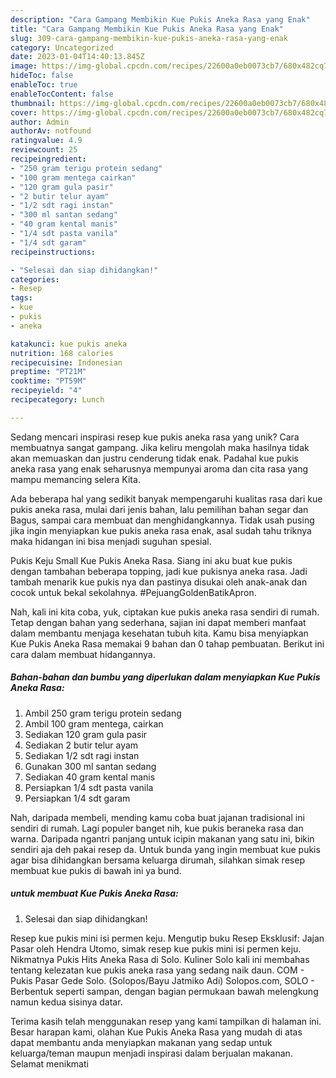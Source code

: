 ```yaml
---
description: "Cara Gampang Membikin Kue Pukis Aneka Rasa yang Enak"
title: "Cara Gampang Membikin Kue Pukis Aneka Rasa yang Enak"
slug: 309-cara-gampang-membikin-kue-pukis-aneka-rasa-yang-enak
category: Uncategorized
date: 2023-01-04T14:40:13.845Z
image: https://img-global.cpcdn.com/recipes/22600a0eb0073cb7/680x482cq70/kue-pukis-aneka-rasa-foto-resep-utama.jpg
hideToc: false
enableToc: true
enableTocContent: false
thumbnail: https://img-global.cpcdn.com/recipes/22600a0eb0073cb7/680x482cq70/kue-pukis-aneka-rasa-foto-resep-utama.jpg
cover: https://img-global.cpcdn.com/recipes/22600a0eb0073cb7/680x482cq70/kue-pukis-aneka-rasa-foto-resep-utama.jpg
author: Admin
authorAv: notfound
ratingvalue: 4.9
reviewcount: 25
recipeingredient:
- "250 gram terigu protein sedang"
- "100 gram mentega cairkan"
- "120 gram gula pasir"
- "2 butir telur ayam"
- "1/2 sdt ragi instan"
- "300 ml santan sedang"
- "40 gram kental manis"
- "1/4 sdt pasta vanila"
- "1/4 sdt garam"
recipeinstructions:

- "Selesai dan siap dihidangkan!"
categories:
- Resep
tags:
- kue
- pukis
- aneka

katakunci: kue pukis aneka 
nutrition: 168 calories
recipecuisine: Indonesian
preptime: "PT21M"
cooktime: "PT59M"
recipeyield: "4"
recipecategory: Lunch

---
```





Sedang mencari inspirasi resep kue pukis aneka rasa yang unik? Cara membuatnya sangat gampang. Jika keliru mengolah maka hasilnya tidak akan memuaskan dan justru cenderung tidak enak. Padahal kue pukis aneka rasa yang enak seharusnya mempunyai aroma dan cita rasa yang mampu memancing selera Kita.





Ada beberapa hal yang sedikit banyak mempengaruhi kualitas rasa dari kue pukis aneka rasa, mulai dari jenis bahan, lalu pemilihan bahan segar dan Bagus, sampai cara membuat dan menghidangkannya. Tidak usah pusing jika ingin menyiapkan kue pukis aneka rasa enak,      asal sudah tahu triknya maka hidangan ini bisa menjadi suguhan spesial.














Pukis Keju Small Kue Pukis Aneka Rasa. Siang ini aku buat kue pukis dengan tambahan beberapa topping, jadi kue pukisnya aneka rasa. Jadi tambah menarik kue pukis nya dan pastinya disukai oleh anak-anak dan cocok untuk bekal sekolahnya. #PejuangGoldenBatikApron.






Nah, kali ini kita coba, yuk, ciptakan kue pukis aneka rasa sendiri di rumah. Tetap dengan bahan yang sederhana, sajian ini dapat memberi manfaat dalam membantu menjaga kesehatan tubuh kita. Kamu bisa menyiapkan Kue Pukis Aneka Rasa memakai 9 bahan dan 0 tahap pembuatan. Berikut ini cara dalam membuat hidangannya.

<!--inarticleads1-->

##### Bahan-bahan dan bumbu yang diperlukan dalam menyiapkan Kue Pukis Aneka Rasa:

1. Ambil 250 gram terigu protein sedang
1. Ambil 100 gram mentega, cairkan
1. Sediakan 120 gram gula pasir
1. Sediakan 2 butir telur ayam
1. Sediakan 1/2 sdt ragi instan
1. Gunakan 300 ml santan sedang
1. Sediakan 40 gram kental manis
1. Persiapkan 1/4 sdt pasta vanila
1. Persiapkan 1/4 sdt garam


Nah, daripada membeli, mending kamu coba buat jajanan tradisional ini sendiri di rumah. Lagi populer banget nih, kue pukis beraneka rasa dan warna. Daripada ngantri panjang untuk icipin makanan yang satu ini, bikin sendiri aja deh pakai resep da. Untuk bunda yang ingin membuat kue pukis agar bisa dihidangkan bersama keluarga dirumah, silahkan simak resep membuat kue pukis di bawah ini ya bund. 

<!--inarticleads2-->

#####  untuk membuat Kue Pukis Aneka Rasa:


1. Selesai dan siap dihidangkan!

Resep kue pukis mini isi permen keju. Mengutip buku Resep Eksklusif: Jajan Pasar oleh Hendra Utomo, simak resep kue pukis mini isi permen keju. Nikmatnya Pukis Hits Aneka Rasa di Solo. Kuliner Solo kali ini membahas tentang kelezatan kue pukis aneka rasa yang sedang naik daun. COM - Pukis Pasar Gede Solo. (Solopos/Bayu Jatmiko Adi) Solopos.com, SOLO - Berbentuk seperti sampan, dengan bagian permukaan bawah melengkung namun kedua sisinya datar. 

Terima kasih telah menggunakan resep yang kami tampilkan di halaman ini. Besar harapan kami, olahan Kue Pukis Aneka Rasa yang mudah di atas dapat membantu anda menyiapkan makanan yang sedap untuk keluarga/teman maupun menjadi inspirasi dalam berjualan makanan. Selamat menikmati
